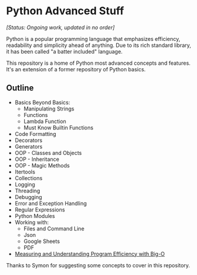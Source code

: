 # Python Advanced Stuff

*[Status: Ongoing work, updated in no order]*

Python is a popular programming language that emphasizes efficiency, readability and simplicity ahead of anything. Due to its rich standard library, it has been called "a batter included" language.

This repository is a home of Python most advanced concepts and features. It's an extension of a former repository of Python basics.

## Outline

* Basics Beyond Basics:
    * Manipulating Strings
    * Functions
    * Lambda Function
    * Must Know Builtin Functions
* Code Formatting
* Decorators
* Generators
* OOP - Classes and Objects
* OOP - Inheritance
* OOP - Magic Methods
* Itertools
* Collections
* Logging
* Threading
* Debugging
* Error and Exception Handling
* Regular Expressions
* Python Modules
* Working with:
  * Files and Command Line
  * Json
  * Google Sheets
  * PDF
* [Measuring and Understanding Program Efficiency with Big-O](markdowns/big-oooh.md)

  
Thanks to Symon for suggesting some concepts to cover in this repository.
